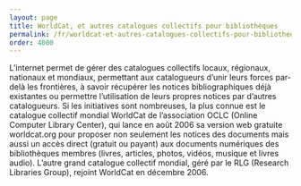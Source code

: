 ```yaml
---
layout: page
title: WorldCat, et autres catalogues collectifs pour bibliothèques
permalink: /fr/worldcat-et-autres-catalogues-collectifs-pour-bibliotheques/
order: 4000
---
```

<p>L’internet permet de gérer des catalogues collectifs locaux, régionaux, nationaux et mondiaux, permettant aux catalogueurs d’unir leurs forces par-delà les frontières, à savoir récupérer les notices bibliographiques déjà existantes ou permettre l’utilisation de leurs propres notices par d’autres catalogueurs. Si les initiatives sont nombreuses, la plus connue est le catalogue collectif mondial WorldCat de l’association OCLC (Online Computer Library Center), qui lance en août 2006 sa version web gratuite worldcat.org pour proposer non seulement les notices des documents mais aussi un accès direct (gratuit ou payant) aux documents numériques des bibliothèques membres (livres, articles, photos, vidéos, musique et livres audio). L’autre grand catalogue collectif mondial, géré par le RLG (Research Libraries Group), rejoint WorldCat en décembre 2006.</p>